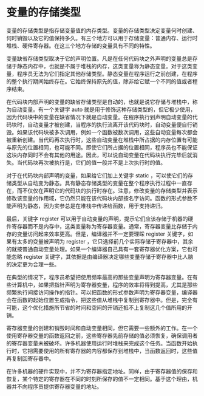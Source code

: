 # 变量的存储类型

变量的存储类型是指存储变量值的内存类型。变量的存储类型决定变量何时创建、何时销毁以及它的值保持多久。有三个地方可以用于存储变量：普通内存、运行时堆栈、硬件寄存器。在这三个地方存储的变量具有不同的特性。

变量缺省存储类型取决于它的声明位置。凡是在任何代码块之外声明的变量总是存储于静态内存中，也就是不属于堆栈的内存，这类变量称为静态变量。对于这类变量，程序员无法为它们指定其他存储类型。静态变量在程序运行之前创建，在程序的整个执行期间始终存在。它始终保持原先的值，除非给它赋一个不同的值或者程序结束。

在代码块内部声明的变量的缺省存储类型是自动的，也就是说它存储与堆栈中，称为自动变量。有一个关键字 auto 就是用于修饰这种存储类型的，但它极少使用，因为代码块中的变量在缺省情况下就是自动变量。在程序执行到声明自动变量的代码块时，自动变量才被创建，当程序的执行流离开该代码块时，自动变量便自行销毁。如果该代码块被多次调用，例如一个函数被数次调用，这些自动变量每次都会被重新创建。当代码再次执行时，这些自动变量在堆栈中所占据的内存位置有可能与原先的位置相同，也可能不同。即使它们所占据的位置相同，程序员也不能保证这块内存同时不会有其他的用途。因此，可以说自动变量在代码块执行完毕后就消失。当代码块再次被执行是，它们的值一般并不是上次执行时的值。

对于在代码块内部声明的变量，如果给它们加上关键字 static ，可以使它们的存储类型从自动变为静态。具有静态存储类型的变量在整个程序执行过程中一直存在，而不仅仅在声明它的代码块的执行时存在。注意，修改变量的存储类型并表示修改该变量的作用域，它仍然只能在该代码块内部按名字访问。函数的形式参数不能声明为静态，因为实参总是在堆栈中传递给函数，用于支持递归。

最后，关键字 register 可以用于自动变量的声明，提示它们应该存储于机器的硬件寄存器而不是内存中，这类变量称为寄存器变量。通常，寄存器变量比存储于内存的变量访问起来效率更高。但是，编译器并不一定要理睬 register 关键字，如果有太多的变量被声明为 register ，它只选择前几个实际存储于寄存器中，其余的就按普通自动变量处理。如果一个编译器自己具有一套寄存器优化方案，它也可能忽略 register 关键字，其依据是由编译器决定哪些变量存储于寄存器中比人脑的决定更为合理一些。

在典型的情况下，程序员希望把使用频率最高的那些变量声明为寄存器变量。在有些计算机中，如果把指针声明为寄存器变量，程序的效率将得到提高，尤其是那些频繁执行间接访问操作的指针。可以把函数的形式参数声明为寄存器变量，编译器会在函数的起始位置生成指令，把这些值从堆栈中复制到寄存器中。但是，完全有可能，这个优化措施所节省的时间和空间的开销还抵不上复制这几个值所用的开销。

寄存器变量的创建和销毁时间和自动变量相同，但它需要一些额外的工作。在一个使用寄存器变量的函数返回之前，这些寄存器先前存储的值必须恢复，确保调用者的寄存器变量未被破坏。许多机器使用运行时堆栈来完成这个任务。当函数开始执行时，它把需要使用的所有寄存器的内容都保存到堆栈中，当函数返回时，这些值再复制回寄存器中。

在许多机器的硬件实现中，并不为寄存器指定地址。同样，由于寄存器值的保存和恢复，某个特定的寄存器在不同的时刻所保存的值不一定相同。基于这个理由，机器并不向程序员提供寄存器变量的地址。
